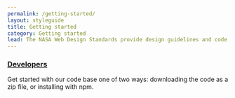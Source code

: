```yaml
---
permalink: /getting-started/
layout: styleguide
title: Getting started
category: Getting started
lead: The NASA Web Design Standards provide design guidelines and code to help you quickly create trustworthy, accessible, and consistent NASA digital services.
---
```


<div class="usa-grid-full">
  <div class="usa-width-one-half">
    <h3>
      <a href="{{ site.baseurl }}/getting-started/developers/">Developers</a>
    </h3>
    <p>Get started with our code base one of two ways: downloading the code as a zip file, or installing with npm.</p>
  </div>
</div>